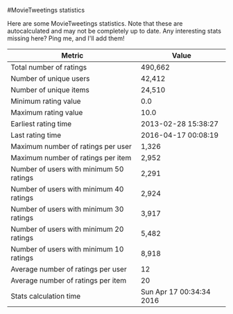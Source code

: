 #MovieTweetings statistics

Here are some MovieTweetings statistics. Note that these are autocalculated and may not be completely up to date. Any interesting stats missing here? Ping me, and I'll add them!

Metric | Value
--- | ---
Total number of ratings                 | 490,662
Number of unique users                  | 42,412
Number of unique items                  | 24,510
Minimum rating value                    | 0.0
Maximum rating value                    | 10.0
Earliest rating time                    | 2013-02-28 15:38:27
Last rating time                        | 2016-04-17 00:08:19
Maximum number of ratings per user      | 1,326
Maximum number of ratings per item      | 2,952
Number of users with minimum 50 ratings | 2,291
Number of users with minimum 40 ratings | 2,924
Number of users with minimum 30 ratings | 3,917
Number of users with minimum 20 ratings | 5,482
Number of users with minimum 10 ratings | 8,918
Average number of ratings per user      | 12
Average number of ratings per item      | 20
Stats calculation time                  | Sun Apr 17 00:34:34 2016

